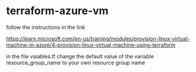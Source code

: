 # terraform-azure-vm

follow the instructions in the link

https://learn.microsoft.com/en-us/training/modules/provision-linux-virtual-machine-in-azure/4-provision-linux-virtual-machine-using-terraform


in the file vaiables.tf change the default value of the variable resource_group_name to your own resource group name

